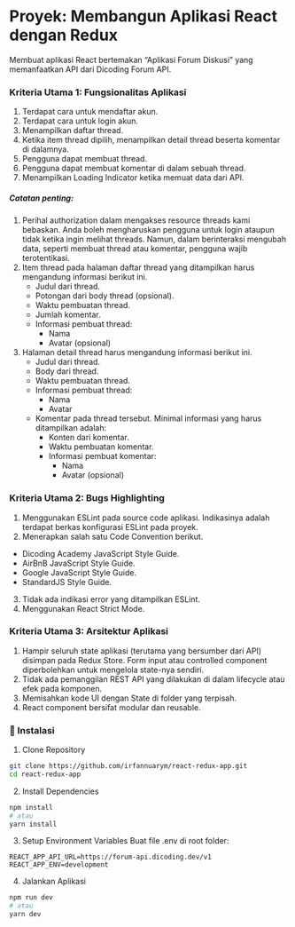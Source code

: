 # Proyek: Membangun Aplikasi React dengan Redux

Membuat aplikasi React bertemakan “Aplikasi Forum Diskusi” yang memanfaatkan API dari Dicoding Forum API.

### Kriteria Utama 1: Fungsionalitas Aplikasi
1. Terdapat cara untuk mendaftar akun.
2. Terdapat cara untuk login akun.
3. Menampilkan daftar thread.
4. Ketika item thread dipilih, menampilkan detail thread beserta komentar di dalamnya.
5. Pengguna dapat membuat thread.
6. Pengguna dapat membuat komentar di dalam sebuah thread.
7. Menampilkan Loading Indicator ketika memuat data dari API.

##### Catatan penting:
1. Perihal authorization dalam mengakses resource threads kami bebaskan. Anda boleh mengharuskan pengguna untuk login ataupun tidak ketika ingin melihat threads. Namun, dalam berinteraksi mengubah data, seperti membuat thread atau komentar, pengguna wajib terotentikasi.
2. Item thread pada halaman daftar thread yang ditampilkan harus mengandung informasi berikut ini.
   - Judul dari thread.
   - Potongan dari body thread (opsional).
   - Waktu pembuatan thread.
   - Jumlah komentar.
   - Informasi pembuat thread:
     - Nama
     - Avatar (opsional)
3. Halaman detail thread harus mengandung informasi berikut ini.
   - Judul dari thread.
   - Body dari thread.
   - Waktu pembuatan thread.
   - Informasi pembuat thread:
     - Nama
     - Avatar
   - Komentar pada thread tersebut. Minimal informasi yang harus ditampilkan adalah:
     - Konten dari komentar.
     - Waktu pembuatan komentar.
     - Informasi pembuat komentar:
       - Nama
       - Avatar (opsional)

### Kriteria Utama 2: Bugs Highlighting
1. Menggunakan ESLint pada source code aplikasi. Indikasinya adalah terdapat berkas konfigurasi ESLint pada proyek.
2. Menerapkan salah satu Code Convention berikut.
  - Dicoding Academy JavaScript Style Guide.
  - AirBnB JavaScript Style Guide.
  - Google JavaScript Style Guide.
  - StandardJS Style Guide.
3. Tidak ada indikasi error yang ditampilkan ESLint.
4. Menggunakan React Strict Mode.

### Kriteria Utama 3: Arsitektur Aplikasi
1. Hampir seluruh state aplikasi (terutama yang bersumber dari API) disimpan pada Redux Store. Form input atau controlled component diperbolehkan untuk mengelola state-nya sendiri.
2. Tidak ada pemanggilan REST API yang dilakukan di dalam lifecycle atau efek pada komponen.
3. Memisahkan kode UI dengan State di folder yang terpisah.
4. React component bersifat modular dan reusable.

### 🚀 Instalasi
1. Clone Repository
```bash
git clone https://github.com/irfannuarym/react-redux-app.git
cd react-redux-app
```
2. Install Dependencies
```bash
npm install
# atau
yarn install
```
3. Setup Environment Variables
Buat file .env di root folder:
```env
REACT_APP_API_URL=https://forum-api.dicoding.dev/v1
REACT_APP_ENV=development
```
4. Jalankan Aplikasi
```bash
npm run dev
# atau
yarn dev
```